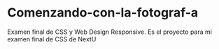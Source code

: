 # Comenzando-con-la-fotograf-a
Examen final de CSS y Web Design Responsive.
Es el proyecto para mi examen final de CSS de NextU
